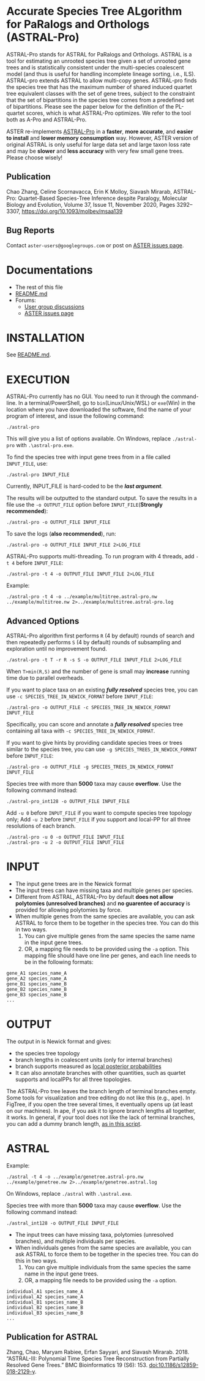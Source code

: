 # Accurate Species Tree ALgorithm for PaRalogs and Orthologs (ASTRAL-Pro)
ASTRAL-Pro stands for ASTRAL for PaRalogs and Orthologs. ASTRAL is a tool for estimating an unrooted species tree given a set of unrooted gene trees and is statistically consistent under the multi-species coalescent model (and thus is useful for handling incomplete lineage sorting, i.e., ILS). ASTRAL-pro extends ASTRAL to allow multi-copy genes. ASTRAL-pro finds the species tree that has the maximum number of shared induced quartet tree equivalent classes with the set of gene trees, subject to the constraint that the set of bipartitions in the species tree comes from a predefined set of bipartitions. Please see the paper below for the definition of the PL-quartet scores, which is what ASTRAL-Pro optimizes. We refer to the tool both as A-Pro and ASTRAL-Pro. 

ASTER re-implements [ASTRAL-Pro](https://github.com/chaoszhang/A-pro) in a **faster**, **more accurate**, and **easier to install** and **lower memory consumption** way. However, ASTER version of original ASTRAL is only useful for large data set and large taxon loss rate and may be **slower** and **less accuracy** with very few small gene trees. Please choose wisely!

## Publication

Chao Zhang, Celine Scornavacca, Erin K Molloy, Siavash Mirarab, ASTRAL-Pro: Quartet-Based Species-Tree Inference despite Paralogy, Molecular Biology and Evolution, Volume 37, Issue 11, November 2020, Pages 3292–3307, https://doi.org/10.1093/molbev/msaa139

## Bug Reports

Contact ``aster-users@googlegroups.com`` or post on [ASTER issues page](https://github.com/chaoszhang/ASTER/issues).

# Documentations
- The rest of this file
- [README.md](../README.md)
- Forums:
  - [User group discussions](https://groups.google.com/forum/#!forum/aster-users)
  - [ASTER issues page](https://github.com/chaoszhang/ASTER/issues)

# INSTALLATION
See [README.md](../README.md).

# EXECUTION
ASTRAL-Pro currently has no GUI. You need to run it through the command-line. In a terminal/PowerShell, go to `bin`(Linux/Unix/WSL) or `exe`(Win) in the location where you have downloaded the software, find the name of your program of interest, and issue the following command:

```
./astral-pro
```

This will give you a list of options available. On Windows, replace `./astral-pro` with `.\astral-pro.exe`.

To find the species tree with input gene trees from in a file called `INPUT_FILE`, use:

```
./astral-pro INPUT_FILE
```

Currently, INPUT_FILE is hard-coded to be the ***last argument***. 

The results will be outputted to the standard output. To save the results in a file use the `-o OUTPUT_FILE` option before `INPUT_FILE`(**Strongly recommended**):

```
./astral-pro -o OUTPUT_FILE INPUT_FILE
```

To save the logs (**also recommended**), run:

```
./astral-pro -o OUTPUT_FILE INPUT_FILE 2>LOG_FILE
```

ASTRAL-Pro supports multi-threading. To run program with 4 threads, add `-t 4` before `INPUT_FILE`:

```
./astral-pro -t 4 -o OUTPUT_FILE INPUT_FILE 2>LOG_FILE
```

Example: 
```
./astral-pro -t 4 -o ../example/multitree.astral-pro.nw ../example/multitree.nw 2>../example/multitree.astral-pro.log
```

## Advanced Options

ASTRAL-Pro algorithm first performs `R` (4 by default) rounds of search and then repeatedly performs `S` (4 by default) rounds of subsampling and exploration until no improvement found.

```
./astral-pro -t T -r R -s S -o OUTPUT_FILE INPUT_FILE 2>LOG_FILE
```

When `T>min(R,S)` and the number of gene is small may **increase** running time due to parallel overheads. 

If you want to place taxa on an existing ***fully resolved*** species tree, you can use `-c SPECIES_TREE_IN_NEWICK_FORMAT` before `INPUT_FILE`:

```
./astral-pro -o OUTPUT_FILE -c SPECIES_TREE_IN_NEWICK_FORMAT INPUT_FILE
```

Specifically, you can score and annotate a ***fully resolved*** species tree containing all taxa with `-c SPECIES_TREE_IN_NEWICK_FORMAT`.

If you want to give hints by providing candidate species trees or trees similar to the species tree, you can use `-g SPECIES_TREES_IN_NEWICK_FORMAT` before `INPUT_FILE`:

```
./astral-pro -o OUTPUT_FILE -g SPECIES_TREES_IN_NEWICK_FORMAT INPUT_FILE
```

Species tree with more than **5000** taxa may cause **overflow**. Use the following command instead:

```
./astral-pro_int128 -o OUTPUT_FILE INPUT_FILE
```

Add `-u 0` before `INPUT_FILE` if you want to compute species tree topology only; Add `-u 2` before `INPUT_FILE` if you support and local-PP for all three resolutions of each branch.

```
./astral-pro -u 0 -o OUTPUT_FILE INPUT_FILE
./astral-pro -u 2 -o OUTPUT_FILE INPUT_FILE
```

# INPUT
* The input gene trees are in the Newick format
* The input trees can have missing taxa and multiple genes per species.
* Different from ASTRAL, ASTRAL-Pro by default **does not allow polytomies (unresolved branches)** and **no guarentee of accuracy** is provided for allowing polytomies by force.
* When multiple genes from the same species are available, you can ask ASTRAL to force them to be together in the species tree. You can do this in two ways.
  1. You can give multiple genes from the same species the same name in the input gene trees.
  2. OR, a mapping file needs to be provided using the `-a` option. This mapping file should have one line per genes, and each line needs to be in the following formats:

```
gene_A1 species_name_A
gene_A2 species_name_A
gene_B1 species_name_B
gene_B2 species_name_B
gene_B3 species_name_B
...
```

# OUTPUT
The output in is Newick format and gives:

* the species tree topology
* branch lengths in coalescent units (only for internal branches)
* branch supports measured as [local posterior probabilities](http://mbe.oxfordjournals.org/content/early/2016/05/12/molbev.msw079.short?rss=1)
* It can also annotate branches with other quantities, such as quartet supports and localPPs for all three topologies.

The ASTRAL-Pro tree leaves the branch length of terminal branches empty. Some tools for visualization and tree editing do not like this (e.g., ape). In FigTree, if you open the tree several times, it eventually opens up (at least on our machines). In ape, if you ask it to ignore branch lengths all together, it works. In general, if your tool does not like the lack of terminal branches, you can add a dummy branch length, [as in this script](https://github.com/smirarab/global/blob/master/src/mirphyl/utils/add-bl.py).

# ASTRAL
Example: 
```
./astral -t 4 -o ../example/genetree.astral-pro.nw ../example/genetree.nw 2>../example/genetree.astral.log
```
On Windows, replace `./astral` with `.\astral.exe`.

Species tree with more than **5000** taxa may cause **overflow**. Use the following command instead:
```
./astral_int128 -o OUTPUT_FILE INPUT_FILE
```

* The input trees can have missing taxa, polytomies (unresolved branches), and multiple individuals per species.
* When individuals genes from the same species are available, you can ask ASTRAL to force them to be together in the species tree. You can do this in two ways.
  1. You can give multiple individuals from the same species the same name in the input gene trees.
  2. OR, a mapping file needs to be provided using the `-a` option.
```
individual_A1 species_name_A
individual_A2 species_name_A
individual_B1 species_name_B
individual_B2 species_name_B
individual_B3 species_name_B
...
```
## Publication for ASTRAL
Zhang, Chao, Maryam Rabiee, Erfan Sayyari, and Siavash Mirarab. 2018. “ASTRAL-III: Polynomial Time Species Tree Reconstruction from Partially Resolved Gene Trees.” BMC Bioinformatics 19 (S6): 153. [doi:10.1186/s12859-018-2129-y](https://doi.org/10.1186/s12859-018-2129-y).
